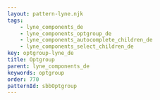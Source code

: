 ```yaml
---
layout: pattern-lyne.njk
tags: 
    - lyne_components_de
    - lyne_components_optgroup_de
    - lyne_components_autocomplete_children_de
    - lyne_components_select_children_de
key: optgroup-lyne_de
title: Optgroup
parent: lyne_components_de
keywords: optgroup
order: 770
patternId: sbbOptgroup
---
```

